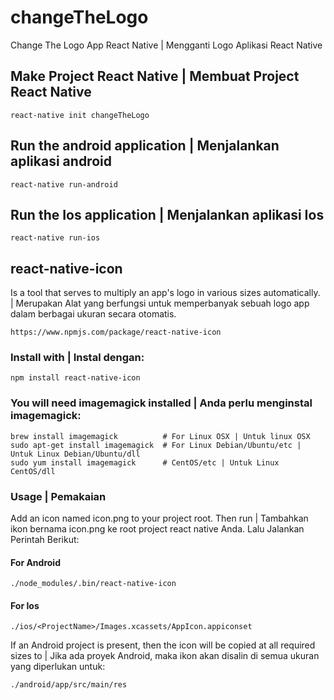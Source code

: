 # changeTheLogo
Change The Logo App React Native | Mengganti Logo Aplikasi React Native

## Make Project React Native | Membuat Project React Native 
```
react-native init changeTheLogo
```
## Run the android application | Menjalankan  aplikasi android
```
react-native run-android
```
## Run the Ios application | Menjalankan aplikasi Ios
```
react-native run-ios
```
## react-native-icon 

Is a tool that serves to multiply an app's logo in various sizes automatically. | Merupakan Alat yang berfungsi untuk memperbanyak sebuah logo app dalam berbagai ukuran secara otomatis.
```
https://www.npmjs.com/package/react-native-icon
```

### Install with | Instal dengan:
```
npm install react-native-icon
```
### You will need imagemagick installed | Anda perlu menginstal imagemagick:
```
brew install imagemagick          # For Linux OSX | Untuk linux OSX
sudo apt-get install imagemagick  # For Linux Debian/Ubuntu/etc | Untuk Linux Debian/Ubuntu/dll
sudo yum install imagemagick      # CentOS/etc | Untuk Linux CentOS/dll
```
### Usage | Pemakaian 
Add an icon named icon.png to your project root. Then run | Tambahkan ikon bernama icon.png ke root project react native Anda. Lalu Jalankan Perintah Berikut:
#### For Android
```
./node_modules/.bin/react-native-icon
```
#### For Ios
```
./ios/<ProjectName>/Images.xcassets/AppIcon.appiconset
```
If an Android project is present, then the icon will be copied at all required sizes to | Jika ada proyek Android, maka ikon akan disalin di semua ukuran yang diperlukan untuk:
```
./android/app/src/main/res
```
